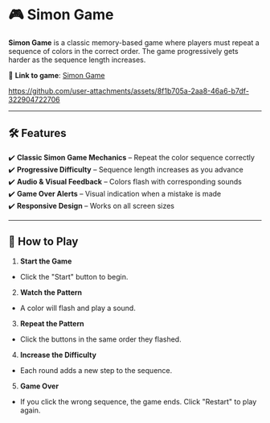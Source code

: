 # 🎮 Simon Game


**Simon Game** is a classic memory-based game where players must repeat a sequence of colors in the correct order. The game progressively gets harder as the sequence length increases.


🔗 **Link to game**: [Simon Game](https://suhelkh0.github.io/SimonGame/
)


https://github.com/user-attachments/assets/8f1b705a-2aa8-46a6-b7df-322904722706

---

## 🛠 **Features**
✔️ **Classic Simon Game Mechanics** – Repeat the color sequence correctly  
✔️ **Progressive Difficulty** – Sequence length increases as you advance  
✔️ **Audio & Visual Feedback** – Colors flash with corresponding sounds  
✔️ **Game Over Alerts** – Visual indication when a mistake is made  
✔️ **Responsive Design** – Works on all screen sizes  

---

## 🚀 **How to Play**
1. **Start the Game**  
- Click the "Start" button to begin.
   
2. **Watch the Pattern**  
- A color will flash and play a sound.

3. **Repeat the Pattern**  
- Click the buttons in the same order they flashed.

4. **Increase the Difficulty**  
- Each round adds a new step to the sequence.

5. **Game Over**  
- If you click the wrong sequence, the game ends. Click "Restart" to play again.
